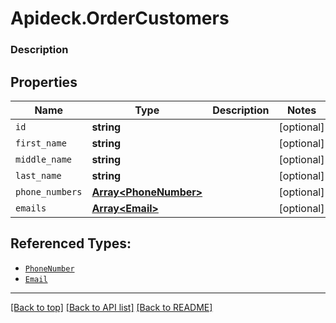 # Apideck.OrderCustomers

### Description

## Properties
Name | Type | Description | Notes
------------ | ------------- | ------------- | -------------
`id` | **string** |  | [optional] 
`first_name` | **string** |  | [optional] 
`middle_name` | **string** |  | [optional] 
`last_name` | **string** |  | [optional] 
`phone_numbers` | [**Array&lt;PhoneNumber&gt;**](PhoneNumber.md) |  | [optional] 
`emails` | [**Array&lt;Email&gt;**](Email.md) |  | [optional] 





## Referenced Types:




* [`PhoneNumber`](PhoneNumber.md)
* [`Email`](Email.md)

---

[[Back to top]](#) [[Back to API list]](../../../../README.md#documentation-for-api-endpoints) [[Back to README]](../../../../README.md)


